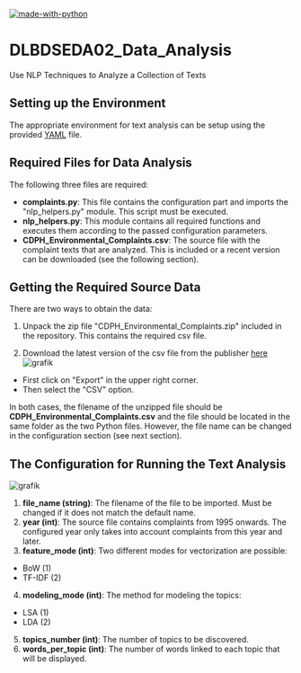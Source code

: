 [![made-with-python](https://img.shields.io/badge/Made%20with-Python-1f425f.svg)](https://www.python.org/)

# DLBDSEDA02_Data_Analysis

Use NLP Techniques to Analyze a Collection of Texts


## Setting up the Environment
The appropriate environment for text analysis can be setup using the provided [YAML](https://github.com/andreas-lenhardt/DLBDSEDA02_Data_Analysis/tree/main/Conda_Environment_Config) file.

## Required Files for Data Analysis
The following three files are required:

- **complaints.py**: This file contains the configuration part and imports the "nlp_helpers.py" module. This script must be executed.
- **nlp_helpers.py**: This module contains all required functions and executes them according to the passed configuration parameters.
- **CDPH_Environmental_Complaints.csv**: The source file with the complaint texts that are analyzed. This is included or a recent version can be downloaded (see the following section).

## Getting the Required Source Data
There are two ways to obtain the data:

1. Unpack the zip file "CDPH_Environmental_Complaints.zip" included in the repository. This contains the required csv file.

2. Download the latest version of the csv file from the publisher [here](https://data.cityofchicago.org/Environment-Sustainable-Development/CDPH-Environmental-Complaints/fypr-ksnz)
![grafik](https://user-images.githubusercontent.com/75860355/233159371-b7a0a053-d4ca-4885-8b10-9fff1b80bd52.png)

- First click on "Export" in the upper right corner.
- Then select the "CSV" option.

In both cases, the filename of the unzipped file should be **CDPH_Environmental_Complaints.csv** and the file should be located in the same folder as the two Python files. However, the file name can be changed in the configuration section (see next section).

## The Configuration for Running the Text Analysis
![grafik](https://user-images.githubusercontent.com/75860355/233167232-bc353af8-5793-446a-9946-5fa8fcf5bc33.png)

1. **file_name (string)**: The filename of the file to be imported. Must be changed if it does not match the default name.
2. **year (int)**: The source file contains complaints from 1995 onwards. The configured year only takes into account complaints from this year and later.
3. **feature_mode (int)**: Two different modes for vectorization are possible:
- BoW (1)
- TF-IDF (2)
4. **modeling_mode (int)**: The method for modeling the topics:
- LSA (1)
- LDA (2)
5. **topics_number (int)**: The number of topics to be discovered.
6. **words_per_topic (int)**: The number of words linked to each topic that will be displayed.
